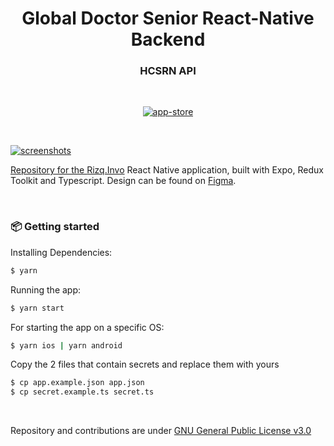 <h1 align="center">Global Doctor Senior React-Native Backend</h1>
<h3 align="center">HCSRN API</h3>

<br />

<p align="center">
  <a href="https://rizq.us/v1/">
    <img alt="app-store" src="https://rizq.us/v1/img/hcsrnlogo.png" />
</p>

<br />

![screenshots](#)

Repository for the [Rizq.Invo](#) React Native application, built with Expo, Redux Toolkit and Typescript.
Design can be found on [Figma](#).

<br />

### 📦 Getting started

Installing Dependencies:

```bash
$ yarn
```

Running the app:

```bash
$ yarn start
```

For starting the app on a specific OS:

```bash
$ yarn ios | yarn android
```

Copy the 2 files that contain secrets and replace them with yours

```bash
$ cp app.example.json app.json
$ cp secret.example.ts secret.ts
```

<br />

Repository and contributions are under [GNU General Public License v3.0](#)
